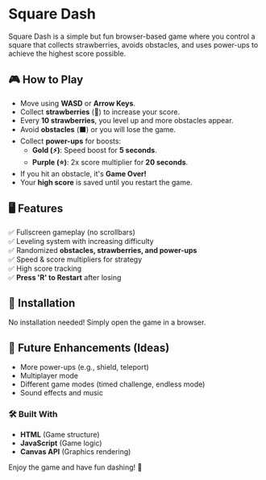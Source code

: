 # Square Dash

Square Dash is a simple but fun browser-based game where you control a square that collects strawberries, avoids obstacles, and uses power-ups to achieve the highest score possible.

## 🎮 How to Play
- Move using **WASD** or **Arrow Keys**.
- Collect **strawberries** (🍓) to increase your score.
- Every **10 strawberries**, you level up and more obstacles appear.
- Avoid **obstacles** (⬛) or you will lose the game.
- Collect **power-ups** for boosts:
  - **Gold (⚡)**: Speed boost for **5 seconds**.
  - **Purple (⭐)**: 2x score multiplier for **20 seconds**.
- If you hit an obstacle, it's **Game Over!**
- Your **high score** is saved until you restart the game.

## 🖥️ Features
✅ Fullscreen gameplay (no scrollbars)  
✅ Leveling system with increasing difficulty  
✅ Randomized **obstacles, strawberries, and power-ups**  
✅ Speed & score multipliers for strategy  
✅ High score tracking  
✅ **Press 'R' to Restart** after losing

## 📜 Installation
No installation needed! Simply open the game in a browser.

## 🚀 Future Enhancements (Ideas)
- More power-ups (e.g., shield, teleport)
- Multiplayer mode
- Different game modes (timed challenge, endless mode)
- Sound effects and music

### 🛠️ Built With
- **HTML** (Game structure)
- **JavaScript** (Game logic)
- **Canvas API** (Graphics rendering)

Enjoy the game and have fun dashing! 🚀

